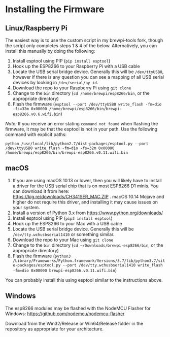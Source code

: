 # Installing the Firmware

## Linux/Raspberry Pi
The easiest way is to use the custom script in my brewpi-tools fork, though the script only completes steps 1 & 4 of the below. Alternatively, you can install this manually by doing the following:

1. Install esptool using PIP (`pip install esptool`)
2. Hook up the ESP8266 to your Raspberry Pi with a USB cable
3. Locate the USB serial bridge device. Generally this will be `/dev/ttyUSB0`, however if there is any question you can see a mapping of all USB serial devices by looking in `/dev/serial/by-id`.
4. Download the repo to your Raspberry Pi using `git clone`
5. Change to the `bin` directory (`cd /home/brewpi/esp8266/bin`, or the appropriate directory)
6. Flash the firmware (`esptool --port /dev/ttyUSB0 write_flash -fm=dio -fs=32m 0x00000 /home/brewpi/esp8266/bin/brewpi-esp8266.v0.6.wifi.bin`)

*Note:*  If you receive an error stating `command not found` when flashing the firmware, it may be that the esptool is not in your path.  Use the following command with explicit paths:

`python /usr/local/lib/python2.7/dist-packages/esptool.py --port /dev/ttyUSB0 write_flash -fm=dio -fs=32m 0x00000 /home/brewpi/esp8266/bin/brewpi-esp8266.v0.11.wifi.bin`


## macOS
1. If you are using macOS 10.13 or lower, then you will likely have to install a driver for the USB serial chip that is on most ESP8266 D1 minis. You can download it from here: https://kig.re/downloads/CH341SER_MAC.ZIP . macOS 10.14 Mojave and higher do not require this driver, and installing it may cause issues on your system.
2. Install a version of Python 3.x from https://www.python.org/downloads/
3. Install esptool using PIP (`pip3 install esptool`)
4. Hook up the ESP8266 to your Mac with a USB cable
5. Locate the USB serial bridge device. Generally this will be `/dev/tty.wchusbserial1410` or something similar.
6. Download the repo to your Mac using `git clone`
7. Change to the `bin` directory (`cd ~/Downloads/brewpi-esp8266/bin`, or the appropriate directory)
8. Flash the firmware (`python3  /Library/Frameworks/Python.framework/Versions/3.7/lib/python3.7/site-packages/esptool.py --port /dev/tty.wchusbserial1410 write_flash -fm=dio 0x00000 brewpi-esp8266.v0.11.wifi.bin`)


You can probably install this using esptool similar to the instructions above.


## Windows
The esp8266 modules may be flashed with the NodeMCU Flasher for Windows:
https://github.com/nodemcu/nodemcu-flasher

Download from the Win32/Release or Win64/Release folder in the repository as appropriate for your architecture.
